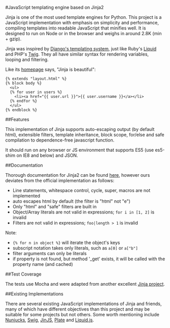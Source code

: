 #JavaScript templating engine based on Jinja2

Jinja is one of the most used template engines for Python. This project is a JavaScript implementation with emphasis
on simplicity and performance, compiling templates into readable JavaScript that minifies well. It is designed to run
on Node or in the browser and weighs in around 2.8K (min + gzip).

Jinja was inspired by [Django's templating system][django], just like Ruby's [Liquid][liquid] and PHP's [Twig][twig].
They all have similar syntax for rendering variables, looping and filtering.

[django]: http://docs.djangoproject.com/en/dev/ref/templates/builtins/
[liquid]: http://liquidmarkup.org/
[twig]: http://twig.sensiolabs.org/

Like its [homepage](http://jinja.pocoo.org/) says, "Jinja is beautiful":

```
{% extends "layout.html" %}
{% block body %}
  <ul>
  {% for user in users %}
    <li><a href="{{ user.url }}">{{ user.username }}</a></li>
  {% endfor %}
  </ul>
{% endblock %}
```

##Features

This implementation of Jinja supports auto-escaping output (by default html), extensible filters, template
inheritance, block scope, for/else and safe compilation to dependence-free javascript function.

It should run on any browser or JS environment that supports ES5 (use es5-shim on IE8 and below) and JSON.

##Documentation

Thorough documentation for Jinja2 can be found [here][jinjadocs], however ours deviates from the
official implementation as follows:

 - Line statements, whitespace control, cycle, super, macros are not implemented
 - auto escapes html by default (the filter is "html" not "e")
 - Only "html" and "safe" filters are built in
 - Object/Array literals are not valid in expressions; `for i in [1, 2]` is invalid
 - Filters are not valid in expressions; `foo|length > 1` is invalid

Note:

 - `{% for n in object %}` will iterate the object's keys
 - subscript notation takes only literals, such as `a[0]` or `a["b"]`
 - filter arguments can only be literals
 - if property is not found, but method '_get' exists, it will be called with the property name (and cached)

[jinjadocs]: http://jinja.pocoo.org/docs/templates/

##Test Coverage

The tests use Mocha and were adapted from another excellent [Jinja project][swig].

##Existing Implementations

There are several existing JavaScript implementations of Jinja and friends, many of which have different objectives
than this project and may be suitable for some projects but not others. Some worth mentioning include
[Nunjucks][nunjucks], [Swig][swig], [JinJS][jinjs], [Plate][plate] and [Liquid.js][liquid].

[nunjucks]: http://github.com/jlongster/nunjucks
[swig]: http://github.com/paularmstrong/swig
[jinjs]: http://github.com/ravelsoft/node-jinjs
[plate]: http://github.com/chrisdickinson/plate
[liquid]: http://github.com/darthapo/liquid.js
